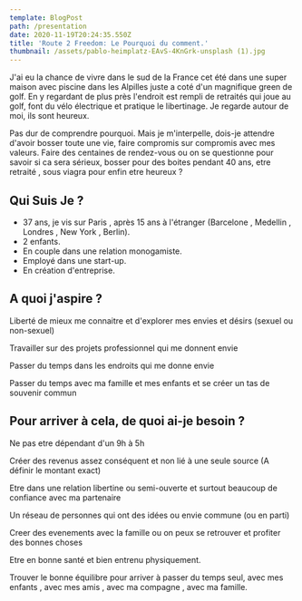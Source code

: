 ```yaml
---
template: BlogPost
path: /presentation
date: 2020-11-19T20:24:35.550Z
title: 'Route 2 Freedom: Le Pourquoi du comment.'
thumbnail: /assets/pablo-heimplatz-EAvS-4KnGrk-unsplash (1).jpg
---
```

J'ai eu la chance de vivre dans le sud de la France cet été dans une super maison avec piscine  dans les Alpilles juste a coté d'un magnifique green de golf.  En y regardant de plus près l'endroit est rempli de retraités qui joue au golf, font du vélo électrique et pratique le libertinage. Je regarde autour de moi, ils sont heureux. 

Pas dur de comprendre pourquoi. Mais je m'interpelle, dois-je attendre d'avoir bosser toute une vie, faire compromis sur compromis avec mes valeurs. Faire des centaines de rendez-vous ou on se questionne pour savoir si ca sera sérieux,  bosser pour des boites pendant 40 ans, etre retraité , sous viagra pour enfin etre heureux ?

## Qui Suis Je ?

* 37 ans, je vis sur Paris , après 15 ans à l'étranger (Barcelone , Medellin , Londres , New York , Berlin).
* 2 enfants. 
* En couple dans une relation monogamiste.
* Employé dans une start-up. 
* En création d'entreprise.

## A quoi j'aspire ?

Liberté de mieux me connaitre et d'explorer mes envies et désirs (sexuel ou non-sexuel)

Travailler sur des projets professionnel qui me donnent envie

Passer du temps dans les endroits qui me donne envie

Passer du temps avec ma famille et mes enfants et se créer un tas de souvenir commun

## Pour arriver à cela, de quoi ai-je besoin ?

Ne pas etre dépendant d'un 9h à 5h

Créer des revenus assez conséquent et non lié à une seule source (A définir le montant exact)

Etre dans une relation libertine ou semi-ouverte et surtout beaucoup de confiance avec ma partenaire

Un réseau de personnes qui ont des idées ou envie commune (ou en parti)

Creer des evenements avec la famille ou on peux se retrouver et profiter des bonnes choses

Etre en bonne santé et bien entrenu physiquement.

Trouver le bonne équilibre pour arriver à passer du temps seul, avec mes enfants , avec mes amis , avec ma compagne , avec ma famille.
